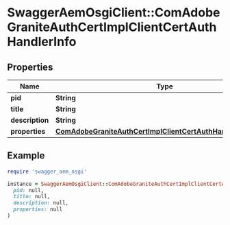 # SwaggerAemOsgiClient::ComAdobeGraniteAuthCertImplClientCertAuthHandlerInfo

## Properties

| Name | Type | Description | Notes |
| ---- | ---- | ----------- | ----- |
| **pid** | **String** |  | [optional] |
| **title** | **String** |  | [optional] |
| **description** | **String** |  | [optional] |
| **properties** | [**ComAdobeGraniteAuthCertImplClientCertAuthHandlerProperties**](ComAdobeGraniteAuthCertImplClientCertAuthHandlerProperties.md) |  | [optional] |

## Example

```ruby
require 'swagger_aem_osgi'

instance = SwaggerAemOsgiClient::ComAdobeGraniteAuthCertImplClientCertAuthHandlerInfo.new(
  pid: null,
  title: null,
  description: null,
  properties: null
)
```

